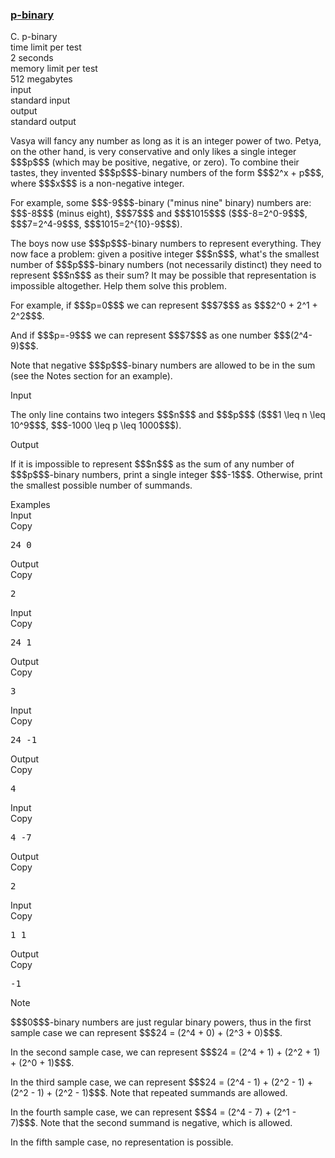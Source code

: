 <h3><a href="https://codeforces.com/contest/1225/problem/C" target="_blank" rel="noopener noreferrer">p-binary</a></h3>

<div class="header"><div class="title">C. p-binary</div><div class="time-limit"><div class="property-title">time limit per test</div>2 seconds</div><div class="memory-limit"><div class="property-title">memory limit per test</div>512 megabytes</div><div class="input-file input-standard"><div class="property-title">input</div>standard input</div><div class="output-file output-standard"><div class="property-title">output</div>standard output</div></div><div><p>Vasya will fancy any number as long as it is an integer power of two. Petya, on the other hand, is very conservative and only likes a single integer $$$p$$$ (which may be positive, negative, or zero). To combine their tastes, they invented <span class="tex-font-style-it">$$$p$$$-binary numbers</span> of the form $$$2^x + p$$$, where $$$x$$$ is a <span class="tex-font-style-bf">non-negative</span> integer.</p><p>For example, some $$$-9$$$-binary ("minus nine" binary) numbers are: $$$-8$$$ (minus eight), $$$7$$$ and $$$1015$$$ ($$$-8=2^0-9$$$, $$$7=2^4-9$$$, $$$1015=2^{10}-9$$$).</p><p>The boys now use $$$p$$$-binary numbers to represent everything. They now face a problem: given a positive integer $$$n$$$, what's the smallest number of $$$p$$$-binary numbers (not necessarily distinct) they need to represent $$$n$$$ as their sum? It may be possible that representation is impossible altogether. Help them solve this problem.</p><p>For example, if $$$p=0$$$ we can represent $$$7$$$ as $$$2^0 + 2^1 + 2^2$$$.</p><p>And if $$$p=-9$$$ we can represent $$$7$$$ as one number $$$(2^4-9)$$$.</p><p>Note that negative $$$p$$$-binary numbers are allowed to be in the sum (see the Notes section for an example).</p></div><div class="input-specification"><div class="section-title">Input</div><p>The only line contains two integers $$$n$$$ and $$$p$$$ ($$$1 \leq n \leq 10^9$$$, $$$-1000 \leq p \leq 1000$$$).</p></div><div class="output-specification"><div class="section-title">Output</div><p>If it is impossible to represent $$$n$$$ as the sum of any number of $$$p$$$-binary numbers, print a single integer $$$-1$$$. Otherwise, print the smallest possible number of summands.</p></div><div class="sample-tests"><div class="section-title">Examples</div><div class="sample-test"><div class="input"><div class="title">Input<div title="Copy" data-clipboard-target="#id0030754396368855264" id="id0008976793960069995" class="input-output-copier">Copy</div></div><pre id="id0030754396368855264">24 0
</pre></div><div class="output"><div class="title">Output<div title="Copy" data-clipboard-target="#id002557155011282186" id="id009260046158507474" class="input-output-copier">Copy</div></div><pre id="id002557155011282186">2
</pre></div><div class="input"><div class="title">Input<div title="Copy" data-clipboard-target="#id007278702362342772" id="id007611540060056678" class="input-output-copier">Copy</div></div><pre id="id007278702362342772">24 1
</pre></div><div class="output"><div class="title">Output<div title="Copy" data-clipboard-target="#id0033636309885435745" id="id003681373349380449" class="input-output-copier">Copy</div></div><pre id="id0033636309885435745">3
</pre></div><div class="input"><div class="title">Input<div title="Copy" data-clipboard-target="#id004865812606681824" id="id0007353987567553821" class="input-output-copier">Copy</div></div><pre id="id004865812606681824">24 -1
</pre></div><div class="output"><div class="title">Output<div title="Copy" data-clipboard-target="#id006905791603692824" id="id008722770797750458" class="input-output-copier">Copy</div></div><pre id="id006905791603692824">4
</pre></div><div class="input"><div class="title">Input<div title="Copy" data-clipboard-target="#id007219439555576707" id="id0013615969069305034" class="input-output-copier">Copy</div></div><pre id="id007219439555576707">4 -7
</pre></div><div class="output"><div class="title">Output<div title="Copy" data-clipboard-target="#id008793746806130888" id="id005459318496427784" class="input-output-copier">Copy</div></div><pre id="id008793746806130888">2
</pre></div><div class="input"><div class="title">Input<div title="Copy" data-clipboard-target="#id003279298810221103" id="id002357946505878995" class="input-output-copier">Copy</div></div><pre id="id003279298810221103">1 1
</pre></div><div class="output"><div class="title">Output<div title="Copy" data-clipboard-target="#id006873600186533784" id="id00849118982886119" class="input-output-copier">Copy</div></div><pre id="id006873600186533784">-1
</pre></div></div></div><div class="note"><div class="section-title">Note</div><p>$$$0$$$-binary numbers are just regular binary powers, thus in the first sample case we can represent $$$24 = (2^4 + 0) + (2^3 + 0)$$$.</p><p>In the second sample case, we can represent $$$24 = (2^4 + 1) + (2^2 + 1) + (2^0 + 1)$$$.</p><p>In the third sample case, we can represent $$$24 = (2^4 - 1) + (2^2 - 1) + (2^2 - 1) + (2^2 - 1)$$$. Note that repeated summands are allowed.</p><p>In the fourth sample case, we can represent $$$4 = (2^4 - 7) + (2^1 - 7)$$$. Note that the second summand is negative, which is allowed.</p><p>In the fifth sample case, no representation is possible.</p></div>
